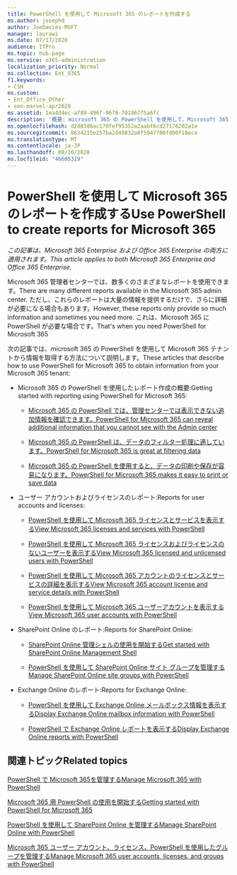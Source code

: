 ```yaml
---
title: PowerShell を使用して Microsoft 365 のレポートを作成する
ms.author: josephd
author: JoeDavies-MSFT
manager: laurawi
ms.date: 07/17/2020
audience: ITPro
ms.topic: hub-page
ms.service: o365-administration
localization_priority: Normal
ms.collection: Ent_O365
f1.keywords:
- CSH
ms.custom:
- Ent_Office_Other
- seo-marvel-apr2020
ms.assetid: 1ea4d4ec-af89-496f-9678-701867f5a6fc
description: '概要: microsoft 365 の PowerShell を使用して、Microsoft 365 管理センターでは作成できないレポートを作成します。'
ms.openlocfilehash: d2d03d6ac170fef95352a2aabf6cd27176202a1e
ms.sourcegitcommit: 8634215e257ba2d49832a8f5947700fd00f18ece
ms.translationtype: MT
ms.contentlocale: ja-JP
ms.lasthandoff: 08/10/2020
ms.locfileid: "46605319"
---
```

# <a name="use-powershell-to-create-reports-for-microsoft-365"></a><span data-ttu-id="e4340-103">PowerShell を使用して Microsoft 365 のレポートを作成する</span><span class="sxs-lookup"><span data-stu-id="e4340-103">Use PowerShell to create reports for Microsoft 365</span></span>

<span data-ttu-id="e4340-104">*この記事は、Microsoft 365 Enterprise および Office 365 Enterprise の両方に適用されます。*</span><span class="sxs-lookup"><span data-stu-id="e4340-104">*This article applies to both Microsoft 365 Enterprise and Office 365 Enterprise.*</span></span>

<span data-ttu-id="e4340-105">Microsoft 365 管理者センターでは、数多くのさまざまなレポートを使用できます。</span><span class="sxs-lookup"><span data-stu-id="e4340-105">There are many different reports available in the Microsoft 365 admin center.</span></span> <span data-ttu-id="e4340-106">ただし、これらのレポートは大量の情報を提供するだけで、さらに詳細が必要になる場合もあります。</span><span class="sxs-lookup"><span data-stu-id="e4340-106">However, these reports only provide so much information and sometimes you need more.</span></span> <span data-ttu-id="e4340-107">これは、Microsoft 365 に PowerShell が必要な場合です。</span><span class="sxs-lookup"><span data-stu-id="e4340-107">That's when you need PowerShell for Microsoft 365</span></span>
  
<span data-ttu-id="e4340-108">次の記事では、microsoft 365 の PowerShell を使用して Microsoft 365 テナントから情報を取得する方法について説明します。</span><span class="sxs-lookup"><span data-stu-id="e4340-108">These articles that describe how to use PowerShell for Microsoft 365 to obtain information from your Microsoft 365 tenant:</span></span>
  
- <span data-ttu-id="e4340-109">Microsoft 365 の PowerShell を使用したレポート作成の概要:</span><span class="sxs-lookup"><span data-stu-id="e4340-109">Getting started with reporting using PowerShell for Microsoft 365:</span></span>
    
  - [<span data-ttu-id="e4340-110">Microsoft 365 の PowerShell では、管理センターでは表示できない追加情報を確認できます。</span><span class="sxs-lookup"><span data-stu-id="e4340-110">PowerShell for Microsoft 365 can reveal additional information that you cannot see with the Admin center</span></span>](https://technet.microsoft.com/library/dn568034.aspx#reveal)
    
  - [<span data-ttu-id="e4340-111">Microsoft 365 の PowerShell は、データのフィルター処理に適しています。</span><span class="sxs-lookup"><span data-stu-id="e4340-111">PowerShell for Microsoft 365 is great at filtering data</span></span>](https://technet.microsoft.com/library/dn568034.aspx#filter)
    
  - [<span data-ttu-id="e4340-112">Microsoft 365 の PowerShell を使用すると、データの印刷や保存が容易になります。</span><span class="sxs-lookup"><span data-stu-id="e4340-112">PowerShell for Microsoft 365 makes it easy to print or save data</span></span>](https://technet.microsoft.com/library/dn568034.aspx#printsave)
    
- <span data-ttu-id="e4340-113">ユーザー アカウントおよびライセンスのレポート:</span><span class="sxs-lookup"><span data-stu-id="e4340-113">Reports for user accounts and licenses:</span></span>
    
  - [<span data-ttu-id="e4340-114">PowerShell を使用して Microsoft 365 ライセンスとサービスを表示する</span><span class="sxs-lookup"><span data-stu-id="e4340-114">View Microsoft 365 licenses and services with PowerShell</span></span>](view-licenses-and-services-with-office-365-powershell.md)
    
  - [<span data-ttu-id="e4340-115">PowerShell を使用して Microsoft 365 ライセンスおよびライセンスのないユーザーを表示する</span><span class="sxs-lookup"><span data-stu-id="e4340-115">View Microsoft 365 licensed and unlicensed users with PowerShell</span></span>](view-licensed-and-unlicensed-users-with-office-365-powershell.md)
    
  - [<span data-ttu-id="e4340-116">PowerShell を使用して Microsoft 365 アカウントのライセンスとサービスの詳細を表示する</span><span class="sxs-lookup"><span data-stu-id="e4340-116">View Microsoft 365 account license and service details with PowerShell</span></span>](view-account-license-and-service-details-with-office-365-powershell.md)
    
  - [<span data-ttu-id="e4340-117">PowerShell を使用して Microsoft 365 ユーザーアカウントを表示する</span><span class="sxs-lookup"><span data-stu-id="e4340-117">View Microsoft 365 user accounts with PowerShell</span></span>](view-user-accounts-with-office-365-powershell.md)
    
- <span data-ttu-id="e4340-118">SharePoint Online のレポート:</span><span class="sxs-lookup"><span data-stu-id="e4340-118">Reports for SharePoint Online:</span></span>
    
  - [<span data-ttu-id="e4340-119">SharePoint Online 管理シェルの使用を開始する</span><span class="sxs-lookup"><span data-stu-id="e4340-119">Get started with SharePoint Online Management Shell</span></span>](https://docs.microsoft.com/powershell/sharepoint/sharepoint-online/connect-sharepoint-online)
    
  - [<span data-ttu-id="e4340-120">PowerShell を使用して SharePoint Online サイト グループを管理する</span><span class="sxs-lookup"><span data-stu-id="e4340-120">Manage SharePoint Online site groups with PowerShell</span></span>](https://technet.microsoft.com/library/122f4099-c78d-4cce-bab0-4343b04596ae.aspx)
    
- <span data-ttu-id="e4340-121">Exchange Online のレポート:</span><span class="sxs-lookup"><span data-stu-id="e4340-121">Reports for Exchange Online:</span></span>
    
  - [<span data-ttu-id="e4340-122">PowerShell を使用して Exchange Online メールボックス情報を表示する</span><span class="sxs-lookup"><span data-stu-id="e4340-122">Display Exchange Online mailbox information with PowerShell</span></span>](https://technet.microsoft.com/library/13843002-56ca-4b75-81c5-84386522b01b.aspx)
    
  - [<span data-ttu-id="e4340-123">PowerShell で Exchange Online レポートを表示する</span><span class="sxs-lookup"><span data-stu-id="e4340-123">Display Exchange Online reports with PowerShell</span></span>](https://technet.microsoft.com/library/4873a063-9fc4-4ed9-826a-6e935fef61d4.aspx)
    
## <a name="related-topics"></a><span data-ttu-id="e4340-124">関連トピック</span><span class="sxs-lookup"><span data-stu-id="e4340-124">Related topics</span></span>

[<span data-ttu-id="e4340-125">PowerShell で Microsoft 365を管理する</span><span class="sxs-lookup"><span data-stu-id="e4340-125">Manage Microsoft 365 with PowerShell</span></span>](manage-office-365-with-office-365-powershell.md)
  
[<span data-ttu-id="e4340-126">Microsoft 365 用 PowerShell の使用を開始する</span><span class="sxs-lookup"><span data-stu-id="e4340-126">Getting started with PowerShell for Microsoft 365</span></span>](getting-started-with-office-365-powershell.md)
  
[<span data-ttu-id="e4340-127">PowerShell を使用して SharePoint Online を管理する</span><span class="sxs-lookup"><span data-stu-id="e4340-127">Manage SharePoint Online with PowerShell</span></span>](manage-sharepoint-online-with-office-365-powershell.md)
  
[<span data-ttu-id="e4340-128">Microsoft 365 ユーザー アカウント、ライセンス、PowerShell を使用したグループを管理する</span><span class="sxs-lookup"><span data-stu-id="e4340-128">Manage Microsoft 365 user accounts, licenses, and groups with PowerShell</span></span>](manage-user-accounts-and-licenses-with-office-365-powershell.md)
  
